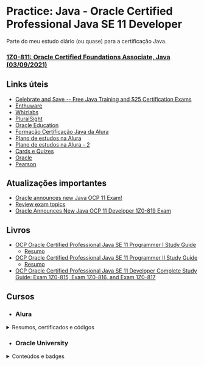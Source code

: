 # Practice: Java - Oracle Certified Professional Java SE 11 Developer
Parte do meu estudo diário (ou quase) para a certificação Java.

### [1Z0-811: Oracle Certified Foundations Associate, Java (03/09/2021)](https://www.credly.com/badges/22217929-7b40-49d8-bf5d-299e5decd51a)

## Links úteis
- [Celebrate and Save -- Free Java Training and $25 Certification Exams](https://education.oracle.com/pt_BR/java-25th-anniversary-discount-redemption)
- [Enthuware](https://enthuware.com/java-certification-mock-exams/oracle-certified-associate/ocp-java-11-exam-i-1z0-815)
- [Whizlabs](https://www.whizlabs.com/ocpjd-java-se-11-programmer-i/)
- [PluralSight](https://www.pluralsight.com/search?q=Java%20SE%2011%20Developer%20Certification%201Z0-819&categories=course)
- [Oracle Education](https://education.oracle.com/learning-explorer)
- [Formação Certificação Java da Alura](https://cursos.alura.com.br/formacao-certificacao-java)
- [Plano de estudos na Alura](https://cursos.alura.com.br/practice-java-ocp-javase-11-developer-p77226)
- [Plano de estudos na Alura - 2](https://cursos.alura.com.br/practice-java-oracle-certified-professional-java-se-11-developer-parte-2-sonia-ribeiro-1630948608980-p215937)
- [Cards e Quizes](http://app.efficientlearning.com/my-account)
- [Oracle](https://education.oracle.com/product/pexam_1Z0-819)
- [Pearson](https://home.pearsonvue.com/)

## Atualizações importantes
- [Oracle announces new Java OCP 11 Exam!](https://www.selikoff.net/2020/08/26/dont-panic-oracle-announces-new-java-ocp-11-exam/)
- [Review exam topics](https://education.oracle.com/product/pexam_1Z0-819#collapse2)
- [Oracle Announces New Java OCP 11 Developer 1Z0-819 Exam](https://www.whizlabs.com/blog/oracle-announces-new-java-ocp-11-developer-1z0-819-exam/)

## Livros
- [OCP Oracle Certified Professional Java SE 11 Programmer I Study Guide](https://www.amazon.com.br/Oracle-Certified-Professional-Programmer-Study/dp/1119584701/ref=asc_df_1119584701/?tag=googleshopp00-20&linkCode=df0&hvadid=379726163686&hvpos=&hvnetw=g&hvrand=14143564571460691942&hvpone=&hvptwo=&hvqmt=&hvdev=c&hvdvcmdl=&hvlocint=&hvlocphy=1001773&hvtargid=pla-844213731096&psc=1)
  - [Resumo](https://saribeiro.notion.site/Oracle-Certified-Professional-Java-SE-11-Programmer-I-c005b837bf774828b4f65c031872600c)
- [OCP Oracle Certified Professional Java SE 11 Programmer II Study Guide](https://www.amazon.com.br/Oracle-Certified-Professional-Programmer-Study/dp/1119617626)
  - [Resumo](https://saribeiro.notion.site/Oracle-Certified-Professional-Java-SE-11-Programmer-II-Study-Guide-126a836784bb43c4b92e133154d9f12a)
- [OCP Oracle Certified Professional Java SE 11 Developer Complete Study Guide: Exam 1Z0-815, Exam 1Z0-816, and Exam 1Z0-817](https://www.amazon.com.br/Oracle-Certified-Professional-Developer-Complete/dp/1119619130)

## Cursos

- <h3>Alura</h3>
<details>

<summary>Resumos, certificados e códigos</summary>
<br/>
<details>
    <summary><b>Certificação Java SE 7 Programmer I: O básico de Java</b></summary>

- [Certificado](https://cursos.alura.com.br/certificate/065f12d3-cb19-4a4c-b60e-94a07bdfd5be)
- [Aula](https://cursos.alura.com.br/course/certificacao-java-basico)
  - 1: [Resumo](https://github.com/hopesoh/practice-java-ocp11/blob/master/certification/course1/section1/section-1.md) | [Código](https://github.com/hopesoh/practice-java-ocp11/blob/master/certification/course1/section1/)
  - 2: [Resumo](https://github.com/hopesoh/practice-java-ocp11/blob/master/certification/course1/section2/section-2.md) | [Código](https://github.com/hopesoh/practice-java-ocp11/blob/master/certification/course1/section2/)
  - 3: [Resumo](https://github.com/hopesoh/practice-java-ocp11/blob/master/certification/course1/section3/section-3.md) | [Código](https://github.com/hopesoh/practice-java-ocp11/blob/master/certification/course1/section3/)
  - 4: [Resumo](https://github.com/hopesoh/practice-java-ocp11/blob/master/certification/course1/section4/section-4.md) | [Código](https://github.com/hopesoh/practice-java-ocp11/blob/master/certification/course1/section4/)
</details>

<details>
  <summary><b>Certificação Java SE 7 Programmer I: Tipos de Dados</b></summary>

- [Certificado](https://cursos.alura.com.br/certificate/1799046c-3523-462c-8909-d9b08227089b)
- [Aulas](https://cursos.alura.com.br/course/certificacao-java-tipos-de-dados)
  - 1: [Resumo](https://github.com/hopesoh/practice-java-ocp11/blob/master/certification/course2/section1/section-1.md) | [Código](https://github.com/hopesoh/practice-java-ocp11/blob/master/certification/course2/section1/)
  - 2: [Resumo](https://github.com/hopesoh/practice-java-ocp11/blob/master/certification/course2/section2/section-2.md) | [Código](https://github.com/hopesoh/practice-java-ocp11/blob/master/certification/course2/section2/)
  - 3: [Resumo](https://github.com/hopesoh/practice-java-ocp11/blob/master/certification/course2/section3/section-3.md) | [Código](https://github.com/hopesoh/practice-java-ocp11/blob/master/certification/course2/section3/)
  - 4: [Resumo](https://github.com/hopesoh/practice-java-ocp11/blob/master/certification/course2/section4/section-4.md) | [Código](https://github.com/hopesoh/practice-java-ocp11/blob/master/certification/course2/section4/)
  - 5: [Resumo](https://github.com/hopesoh/practice-java-ocp11/blob/master/certification/course2/section5/section-5.md) | [Código](https://github.com/hopesoh/practice-java-ocp11/blob/master/certification/course2/section5/)
  - 6: [Resumo](https://github.com/hopesoh/practice-java-ocp11/blob/master/certification/course2/section6/section-6.md) | [Código](https://github.com/hopesoh/practice-java-ocp11/blob/master/certification/course2/section6/)
  - 7: [Resumo](https://github.com/hopesoh/practice-java-ocp11/blob/master/certification/course2/section7/section-7.md) | [Código](https://github.com/hopesoh/practice-java-ocp11/blob/master/certification/course2/section7/)
</details>

<details>
  <summary><b>Certificação Java SE 7 Programmer I: Operadores</b></summary>

- [Certificado](https://cursos.alura.com.br/certificate/7669df4f-6ed5-4bbb-be93-b3166341ee1a)
- [Aulas](https://cursos.alura.com.br/course/certificacao-java-operadores-decisao)
  - 1: [Resumo](https://github.com/hopesoh/practice-java-ocp11/blob/master/certification/course3/section1/section-1.md) | [Código](https://github.com/hopesoh/practice-java-ocp11/blob/master/certification/course3/section1/)
  - 2: [Resumo](https://github.com/hopesoh/practice-java-ocp11/blob/master/certification/course3/section2/section-2.md) | [Código](https://github.com/hopesoh/practice-java-ocp11/blob/master/certification/course3/section2/)
  - 3: [Resumo](https://github.com/hopesoh/practice-java-ocp11/blob/master/certification/course3/section3/section-3.md) | [Código](https://github.com/hopesoh/practice-java-ocp11/blob/master/certification/course3/section3/)
  - 4: [Resumo](https://github.com/hopesoh/practice-java-ocp11/blob/master/certification/course3/section4/section-4.md) | [Código](https://github.com/hopesoh/practice-java-ocp11/blob/master/certification/course3/section4/)
  - 5: [Resumo](https://github.com/hopesoh/practice-java-ocp11/blob/master/certification/course3/section5/section-5.md) | [Código](https://github.com/hopesoh/practice-java-ocp11/blob/master/certification/course3/section5/)
  - 6: [Resumo](https://github.com/hopesoh/practice-java-ocp11/blob/master/certification/course3/section6/section-6.md) | [Código](https://github.com/hopesoh/practice-java-ocp11/blob/master/certification/course3/section6/)
  - 7: [Resumo](https://github.com/hopesoh/practice-java-ocp11/blob/master/certification/course3/section7/section-7.md) | [Código](https://github.com/hopesoh/practice-java-ocp11/blob/master/certification/course3/section7/) **(14/20)**
  - 12: [Resumo](https://github.com/hopesoh/practice-java-ocp11/blob/master/certification/course3/section12/section-12.md) | [Código](https://github.com/hopesoh/practice-java-ocp11/blob/master/certification/course3/section12/) **(3/5)**
  - 13: [Resumo](https://github.com/hopesoh/practice-java-ocp11/blob/master/certification/course3/section13/section-13.md) | [Código](https://github.com/hopesoh/practice-java-ocp11/blob/master/certification/course3/section13/) **(6/6)**
</details>

<details>
  <summary><b>Certificação Java SE 7 Programmer I: Laços</b></summary>

- [Certificado](https://cursos.alura.com.br/certificate/e297db76-f036-42a0-bda1-a8f2a4c960b4)
- [Aulas](https://cursos.alura.com.br/course/certificacao-java-loops)
  - 1: [Resumo](https://github.com/hopesoh/practice-java-ocp11/blob/master/certification/course4/section1/section-1.md) | [Código](https://github.com/hopesoh/practice-java-ocp11/blob/master/certification/course4/section1/) **(1/2)**
  - 2: [Resumo](https://github.com/hopesoh/practice-java-ocp11/blob/master/certification/course4/section2/section-2.md) | [Código](https://github.com/hopesoh/practice-java-ocp11/blob/master/certification/course4/section2/) **(4/6)**
  - 3: [Resumo](https://github.com/hopesoh/practice-java-ocp11/blob/master/certification/course4/section3/section-3.md) | [Código](https://github.com/hopesoh/practice-java-ocp11/blob/master/certification/course4/section3/) **(4/5)**
  - 4: [Resumo](https://github.com/hopesoh/practice-java-ocp11/blob/master/certification/course4/section4/section-4.md) | [Código](https://github.com/hopesoh/practice-java-ocp11/blob/master/certification/course4/section4/) **(5/5)**
  - 5: [Resumo](https://github.com/hopesoh/practice-java-ocp11/blob/master/certification/course4/section5/section-5.md) | [Código](https://github.com/hopesoh/practice-java-ocp11/blob/master/certification/course4/section5/) **(3/3)**
</details>

<details>
  <summary><b>Certificação Java SE 7 Programmer I: Criando e usando Arrays</b></summary>

- [Certificado](https://cursos.alura.com.br/certificate/5a31b0f2-fd1e-44de-a601-f40c441445f6)
- [Aulas](https://cursos.alura.com.br/course/certificacao-java-usando-arrays)
  - 1: [Resumo](https://github.com/hopesoh/practice-java-ocp11/blob/master/certification/course5/section1/section-1.md) | [Código](https://github.com/hopesoh/practice-java-ocp11/blob/master/certification/course5/section1/)
  - 2: [Resumo](https://github.com/hopesoh/practice-java-ocp11/blob/master/certification/course5/section2/section-2.md) | [Código](https://github.com/hopesoh/practice-java-ocp11/blob/master/certification/course5/section2/) **(3/8)**
  - 3: [Resumo](https://github.com/hopesoh/practice-java-ocp11/blob/master/certification/course5/section3/section-3.md) | [Código](https://github.com/hopesoh/practice-java-ocp11/blob/master/certification/course5/section3/) **(2/4)**
  - 4: [Resumo](https://github.com/hopesoh/practice-java-ocp11/blob/master/certification/course5/section4/section-4.md) | [Código](https://github.com/hopesoh/practice-java-ocp11/blob/master/certification/course5/section4/)
  - 5: [Resumo](https://github.com/hopesoh/practice-java-ocp11/blob/master/certification/course5/section5/section-5.md) | [Código](https://github.com/hopesoh/practice-java-ocp11/blob/master/certification/course5/section5/) **(6/9)**
</details>

<details>
  <summary><b>Java Collections: Dominando Listas, Sets e Mapas</b></summary>

- [Certificado](https://cursos.alura.com.br/certificate/36a8640b-0b81-4d35-a4dc-b2db0fbe417d)
- [Aulas](https://cursos.alura.com.br/course/java-collections)
  - [Código](https://github.com/hopesoh/practice-java-ocp11/blob/master/certification/course6/)
</details>

<details>
  <summary><b>Java moderno: Tire proveito dos novos recursos do Java 8</b></summary>

- [Certificado](https://cursos.alura.com.br/certificate/7bd224e2-7cc1-4128-84af-87ea98a04725)
- [Aulas](https://cursos.alura.com.br/course/java8-lambdas)
  - [Código](https://github.com/hopesoh/practice-java-ocp11/blob/master/certification/course7/)
</details>

<details>
  <summary><b>Certificação Java SE 7 Programmer I: Métodos e encapsulamento</b></summary>

- [Certificado](https://cursos.alura.com.br/certificate/8cc0f16b-8b4c-4894-9413-da40394b185b)
- [Aulas](https://cursos.alura.com.br/course/certificacao-java-metodos-encapsulamento)
  - 1: [Resumo](https://github.com/hopesoh/practice-java-ocp11/blob/master/certification/course8/section1/section-1.md) | [Código](https://github.com/hopesoh/practice-java-ocp11/blob/master/certification/course8/section1/) **(2/4)**
  - 2: [Resumo](https://github.com/hopesoh/practice-java-ocp11/blob/master/certification/course8/section2/section-2.md) | [Código](https://github.com/hopesoh/practice-java-ocp11/blob/master/certification/course8/section2/) **(3/5)**
  - 3: [Resumo](https://github.com/hopesoh/practice-java-ocp11/blob/master/certification/course8/section3/section-3.md) | [Código](https://github.com/hopesoh/practice-java-ocp11/blob/master/certification/course8/section3/) **(6/8)**
  - 4: [Resumo](https://github.com/hopesoh/practice-java-ocp11/blob/master/certification/course8/section4/section-4.md) | [Código](https://github.com/hopesoh/practice-java-ocp11/blob/master/certification/course8/section4/) **(0/1)**
  - 5: [Resumo](https://github.com/hopesoh/practice-java-ocp11/blob/master/certification/course8/section5/section-5.md) | [Código](https://github.com/hopesoh/practice-java-ocp11/blob/master/certification/course8/section5/) **(3/5)**
  - 6: [Resumo](https://github.com/hopesoh/practice-java-ocp11/blob/master/certification/course8/section6/section-6.md) | [Código](https://github.com/hopesoh/practice-java-ocp11/blob/master/certification/course8/section6/) **(5/7)**
  - 7: [Resumo](https://github.com/hopesoh/practice-java-ocp11/blob/master/certification/course8/section7/section-7.md) | [Código](https://github.com/hopesoh/practice-java-ocp11/blob/master/certification/course8/section7/) **(2/5)**
  - 8: [Código](https://github.com/hopesoh/practice-java-ocp11/blob/master/certification/course8/section8/) **(1/2)**
</details>

<details>
  <summary><b>Certificação Java SE 7 Programmer I: Relações entre classes</b></summary>

- [Certificado](https://cursos.alura.com.br/certificate/f36dffc8-5fdd-4f9f-be09-c3f72c4b978a)
- [Aulas](https://cursos.alura.com.br/course/certificacao-java-heranca)
  - 1: [Resumo](https://github.com/hopesoh/practice-java-ocp11/blob/master/certification/course9/section1/section-1.md) | [Código](https://github.com/hopesoh/practice-java-ocp11/blob/master/certification/course9/section1/) **(6/8)**
  - 2: [Resumo](https://github.com/hopesoh/practice-java-ocp11/blob/master/certification/course9/section2/section-2.md) | [Código](https://github.com/hopesoh/practice-java-ocp11/blob/master/certification/course9/section2/) **(5/9)**
  - 3: [Resumo](https://github.com/hopesoh/practice-java-ocp11/blob/master/certification/course9/section3/section-3.md) | [Código](https://github.com/hopesoh/practice-java-ocp11/blob/master/certification/course9/section3/) **(5/7)**
  - 4: [Resumo](https://github.com/hopesoh/practice-java-ocp11/blob/master/certification/course9/section4/section-4.md) | [Código](https://github.com/hopesoh/practice-java-ocp11/blob/master/certification/course9/section4/) **(3/8)**
  - 5: [Resumo](https://github.com/hopesoh/practice-java-ocp11/blob/master/certification/course9/section5/section-5.md) | [Código](https://github.com/hopesoh/practice-java-ocp11/blob/master/certification/course9/section5/) **(8/10)**
  - 6: [Resumo](https://github.com/hopesoh/practice-java-ocp11/blob/master/certification/course9/section6/section-6.md) | [Código](https://github.com/hopesoh/practice-java-ocp11/blob/master/certification/course9/section6/) **(5/6)**
</details>

<details>
  <summary><b>Certificação Java SE 7 Programmer I: Lidando com exceções</b></summary>

- [Certificado](https://cursos.alura.com.br/certificate/6f438649-3da0-495e-bd01-714fe70c2d01)
- [Aulas](https://cursos.alura.com.br/course/certificacao-java-excecoes)
  - 1: [Resumo](https://github.com/hopesoh/practice-java-ocp11/blob/master/certification/course10/section1/section-1.md) | [Código](https://github.com/hopesoh/practice-java-ocp11/blob/master/certification/course10/section1/) **(1/1)**
  - 2: [Código](https://github.com/hopesoh/practice-java-ocp11/blob/master/certification/course10/section2/) 
  - 3: [Resumo](https://github.com/hopesoh/practice-java-ocp11/blob/master/certification/course10/section3/section-3.md) | [Código](https://github.com/hopesoh/practice-java-ocp11/blob/master/certification/course10/section3/) **(2/3)**
  - 4: [Código](https://github.com/hopesoh/practice-java-ocp11/blob/master/certification/course10/section4/) **(7/11)**
  - 5: [Resumo](https://github.com/hopesoh/practice-java-ocp11/blob/master/certification/course10/section5/section-5.md) | [Código](https://github.com/hopesoh/practice-java-ocp11/blob/master/certification/course10/section5/) **(1/2)**
</details>

<details>
  <summary><b>Certificação Java SE 8 Programmer I: Conteúdo além da prova</b></summary>

- [Certificado](https://cursos.alura.com.br/certificate/823e12e1-0514-4e2c-ab54-4cbe5ac9b7c3)
- [Aulas](https://cursos.alura.com.br/course/certificacao-java-lambdas-api-de-datas)
</details>

<details>
  <summary><b>Threads em Java 1: programação paralela</b></summary>

- [Certificado](https://cursos.alura.com.br/certificate/5c960e04-c4a0-495f-96ac-fa60b318b46f)
- [Aulas](https://cursos.alura.com.br/course/threads-java-1)
  - 1: [Código](https://github.com/hopesoh/practice-java-ocp11/blob/master/certification/course11/section1/) 
  - 2: [Código](https://github.com/hopesoh/practice-java-ocp11/blob/master/certification/course11/section2/)
  - 3 e 5: [Código](https://github.com/hopesoh/practice-java-ocp11/blob/master/certification/course11/section3/) 
  - 4 e 6: [Código](https://github.com/hopesoh/practice-java-ocp11/blob/master/certification/course11/section4/) 
  - 7: [Código](https://github.com/hopesoh/practice-java-ocp11/blob/master/certification/course11/section7/) 
</details>

<details>
  <summary><b>Threads em Java 2: programação concorrente avançada</b></summary>

- [Certificado](https://cursos.alura.com.br/certificate/d24acd5f-4fe7-44d0-b791-b824775acd41)
- [Aulas](https://cursos.alura.com.br/course/threads-java-2)
  - [Código](https://github.com/hopesoh/practice-java-ocp11/blob/master/certification/course12)
</details>

</details>

- <h3>Oracle University</h3>
<details>

<summary>Conteúdos e badges</summary>
<br/>

<details>
  <summary><b>Overview</b></summary>

- [Aulas](https://learn.oracle.com/ols/module/overview/40805/79727)
</details>

<details>
  <summary><b>Java Explorer</b></summary>

- Badge
  
  I just completed this learning path in my Oracle Learning Subscription: "Java Explorer" https://learn.oracle.com/ols/learning-path/java-explorer/40805/79726 #LearnOracle #OracleUniversity #Oracle via @Oracle_Edu
  
![img_1.png](img_1.png)

- [Aulas](https://learn.oracle.com/ols/learning-path/java-explorer/40805/79726)
</details>

</details>